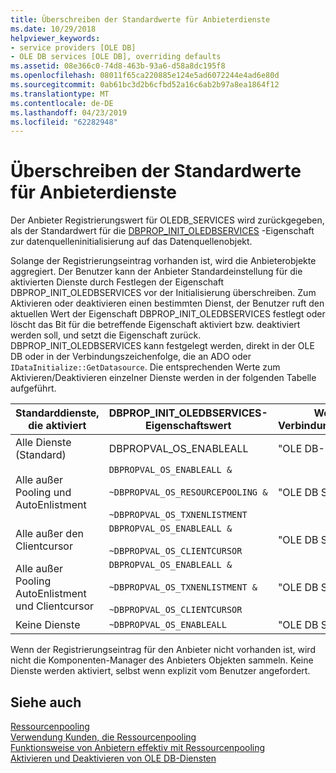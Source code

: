 ```yaml
---
title: Überschreiben der Standardwerte für Anbieterdienste
ms.date: 10/29/2018
helpviewer_keywords:
- service providers [OLE DB]
- OLE DB services [OLE DB], overriding defaults
ms.assetid: 08e366c0-74d8-463b-93a6-d58a8dc195f8
ms.openlocfilehash: 08011f65ca220885e124e5ad6072244e4ad6e80d
ms.sourcegitcommit: 0ab61bc3d2b6cfbd52a16c6ab2b97a8ea1864f12
ms.translationtype: MT
ms.contentlocale: de-DE
ms.lasthandoff: 04/23/2019
ms.locfileid: "62282948"
---
```

# <a name="overriding-provider-service-defaults"></a>Überschreiben der Standardwerte für Anbieterdienste

Der Anbieter Registrierungswert für OLEDB_SERVICES wird zurückgegeben, als der Standardwert für die [DBPROP_INIT_OLEDBSERVICES](/previous-versions/windows/desktop/ms716898(v=vs.85)) -Eigenschaft zur datenquelleninitialisierung auf das Datenquellenobjekt.

Solange der Registrierungseintrag vorhanden ist, wird die Anbieterobjekte aggregiert. Der Benutzer kann der Anbieter Standardeinstellung für die aktivierten Dienste durch Festlegen der Eigenschaft DBPROP_INIT_OLEDBSERVICES vor der Initialisierung überschreiben. Zum Aktivieren oder deaktivieren einen bestimmten Dienst, der Benutzer ruft den aktuellen Wert der Eigenschaft DBPROP_INIT_OLEDBSERVICES festlegt oder löscht das Bit für die betreffende Eigenschaft aktiviert bzw. deaktiviert werden soll, und setzt die Eigenschaft zurück. DBPROP_INIT_OLEDBSERVICES kann festgelegt werden, direkt in der OLE DB oder in der Verbindungszeichenfolge, die an ADO oder `IDataInitialize::GetDatasource`. Die entsprechenden Werte zum Aktivieren/Deaktivieren einzelner Dienste werden in der folgenden Tabelle aufgeführt.

|Standarddienste, die aktiviert|DBPROP_INIT_OLEDBSERVICES-Eigenschaftswert|Wert in der Verbindungszeichenfolge|
|------------------------------|------------------------------------------------|--------------------------------|
|Alle Dienste (Standard)|DBPROPVAL_OS_ENABLEALL|"OLE DB-Diensten =-1;"|
|Alle außer Pooling und AutoEnlistment|`DBPROPVAL_OS_ENABLEALL &`<br /><br /> `~DBPROPVAL_OS_RESOURCEPOOLING &`<br /><br /> `~DBPROPVAL_OS_TXNENLISTMENT`|"OLE DB Services = -4;"|
|Alle außer den Clientcursor|`DBPROPVAL_OS_ENABLEALL &`<br /><br /> `~DBPROPVAL_OS_CLIENTCURSOR`|"OLE DB Services = -5;"|
|Alle außer Pooling AutoEnlistment und Clientcursor|`DBPROPVAL_OS_ENABLEALL &`<br /><br /> `~DBPROPVAL_OS_TXNENLISTMENT &`<br /><br /> `~DBPROPVAL_OS_CLIENTCURSOR`|"OLE DB Services = -7;"|
|Keine Dienste|`~DBPROPVAL_OS_ENABLEALL`|"OLE DB Services = 0;"|

Wenn der Registrierungseintrag für den Anbieter nicht vorhanden ist, wird nicht die Komponenten-Manager des Anbieters Objekten sammeln. Keine Dienste werden aktiviert, selbst wenn explizit vom Benutzer angefordert.

## <a name="see-also"></a>Siehe auch

[Ressourcenpooling](/previous-versions/windows/desktop/ms713655(v=vs.85))<br/>
[Verwendung Kunden, die Ressourcenpooling](/previous-versions/windows/desktop/ms715907(v=vs.85))<br/>
[Funktionsweise von Anbietern effektiv mit Ressourcenpooling](/previous-versions/windows/desktop/ms714906(v=vs.85))<br/>
[Aktivieren und Deaktivieren von OLE DB-Diensten](../../data/oledb/enabling-and-disabling-ole-db-services.md)<br/>